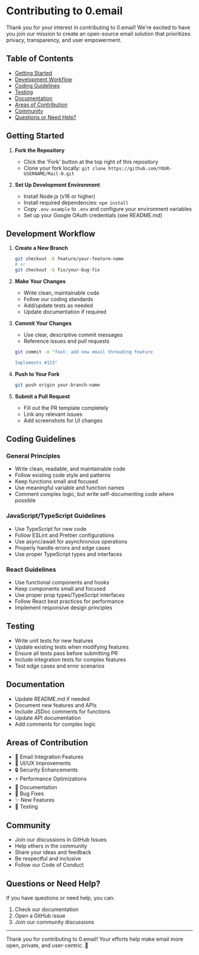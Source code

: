 # Contributing to 0.email

Thank you for your interest in contributing to 0.email! We're excited to have you join our mission to create an open-source email solution that prioritizes privacy, transparency, and user empowerment.

## Table of Contents

- [Getting Started](#getting-started)
- [Development Workflow](#development-workflow)
- [Coding Guidelines](#coding-guidelines)
- [Testing](#testing)
- [Documentation](#documentation)
- [Areas of Contribution](#areas-of-contribution)
- [Community](#community)
- [Questions or Need Help?](#questions-or-need-help)

## Getting Started

1. **Fork the Repository**

   - Click the 'Fork' button at the top right of this repository
   - Clone your fork locally: `git clone https://github.com/YOUR-USERNAME/Mail-0.git`

2. **Set Up Development Environment**
   - Install Node.js (v16 or higher)
   - Install required dependencies: `npm install`
   - Copy `.env.example` to `.env` and configure your environment variables
   - Set up your Google OAuth credentials (see README.md)

## Development Workflow

1. **Create a New Branch**

   ```bash
   git checkout -b feature/your-feature-name
   # or
   git checkout -b fix/your-bug-fix
   ```

2. **Make Your Changes**

   - Write clean, maintainable code
   - Follow our coding standards
   - Add/update tests as needed
   - Update documentation if required

3. **Commit Your Changes**

   - Use clear, descriptive commit messages
   - Reference issues and pull requests

   ```bash
   git commit -m "feat: add new email threading feature

   Implements #123"
   ```

4. **Push to Your Fork**

   ```bash
   git push origin your-branch-name
   ```

5. **Submit a Pull Request**
   - Fill out the PR template completely
   - Link any relevant issues
   - Add screenshots for UI changes

## Coding Guidelines

### General Principles

- Write clean, readable, and maintainable code
- Follow existing code style and patterns
- Keep functions small and focused
- Use meaningful variable and function names
- Comment complex logic, but write self-documenting code where possible

### JavaScript/TypeScript Guidelines

- Use TypeScript for new code
- Follow ESLint and Prettier configurations
- Use async/await for asynchronous operations
- Properly handle errors and edge cases
- Use proper TypeScript types and interfaces

### React Guidelines

- Use functional components and hooks
- Keep components small and focused
- Use proper prop types/TypeScript interfaces
- Follow React best practices for performance
- Implement responsive design principles

## Testing

- Write unit tests for new features
- Update existing tests when modifying features
- Ensure all tests pass before submitting PR
- Include integration tests for complex features
- Test edge cases and error scenarios

## Documentation

- Update README.md if needed
- Document new features and APIs
- Include JSDoc comments for functions
- Update API documentation
- Add comments for complex logic

## Areas of Contribution

- 📨 Email Integration Features
- 🎨 UI/UX Improvements
- 🔒 Security Enhancements
- ⚡ Performance Optimizations
- 📝 Documentation
- 🐛 Bug Fixes
- ✨ New Features
- 🧪 Testing

## Community

- Join our discussions in GitHub Issues
- Help others in the community
- Share your ideas and feedback
- Be respectful and inclusive
- Follow our Code of Conduct

## Questions or Need Help?

If you have questions or need help, you can:

1. Check our documentation
2. Open a GitHub issue
3. Join our community discussions

---

Thank you for contributing to 0.email! Your efforts help make email more open, private, and user-centric. 🚀
